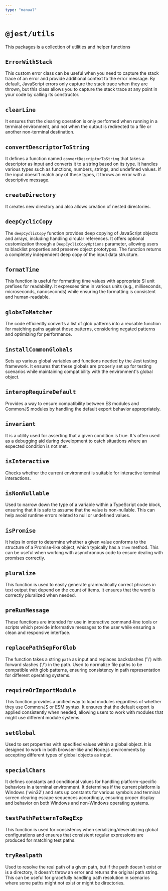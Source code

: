 ```yaml
---
type: "manual"
---
```


# `@jest/utils`

This packages is a collection of utilities and helper functions

## `ErrorWithStack`

This custom error class can be useful when you need to capture the stack trace of an error and provide additional context to the error message. By default, JavaScript errors only capture the stack trace when they are thrown, but this class allows you to capture the stack trace at any point in your code by calling its constructor.

## `clearLine`

It ensures that the clearing operation is only performed when running in a terminal environment, and not when the output is redirected to a file or another non-terminal destination.

## `convertDescriptorToString`

It defines a function named `convertDescriptorToString` that takes a descriptor as input and converts it to a string based on its type. It handles various types such as functions, numbers, strings, and undefined values. If the input doesn't match any of these types, it throws an error with a descriptive message.

## `createDirectory`

It creates new directory and also allows creation of nested directories.

## `deepCyclicCopy`

The `deepCyclicCopy` function provides deep copying of JavaScript objects and arrays, including handling circular references. It offers optional customization through a `DeepCyclicCopyOptions` parameter, allowing users to blacklist properties and preserve object prototypes. The function returns a completely independent deep copy of the input data structure.

## `formatTime`

This function is useful for formatting time values with appropriate SI unit prefixes for readability. It expresses time in various units (e.g., milliseconds, microseconds, nanoseconds) while ensuring the formatting is consistent and human-readable.

## `globsToMatcher`

The code efficiently converts a list of glob patterns into a reusable function for matching paths against those patterns, considering negated patterns and optimizing for performance.

## `installCommonGlobals`

Sets up various global variables and functions needed by the Jest testing framework. It ensures that these globals are properly set up for testing scenarios while maintaining compatibility with the environment's global object.

## `interopRequireDefault`

Provides a way to ensure compatibility between ES modules and CommonJS modules by handling the default export behavior appropriately.

## `invariant`

It is a utility used for asserting that a given condition is true. It's often used as a debugging aid during development to catch situations where an expected condition is not met.

## `isInteractive`

Checks whether the current environment is suitable for interactive terminal interactions.

## `isNonNullable`

Used to narrow down the type of a variable within a TypeScript code block, ensuring that it is safe to assume that the value is non-nullable. This can help avoid runtime errors related to null or undefined values.

## `isPromise`

It helps in order to determine whether a given value conforms to the structure of a Promise-like object, which typically has a `then` method. This can be useful when working with asynchronous code to ensure dealing with promises correctly.

## `pluralize`

This function is used to easily generate grammatically correct phrases in text output that depend on the count of items. It ensures that the word is correctly pluralized when needed.

## `preRunMessage`

These functions are intended for use in interactive command-line tools or scripts which provide informative messages to the user while ensuring a clean and responsive interface.

## `replacePathSepForGlob`

The function takes a string `path` as input and replaces backslashes ('\\') with forward slashes ('/') in the path. Used to normalize file paths to be compatible with glob patterns, ensuring consistency in path representation for different operating systems.

## `requireOrImportModule`

This function provides a unified way to load modules regardless of whether they use CommonJS or ESM syntax. It ensures that the default export is applied consistently when needed, allowing users to work with modules that might use different module systems.

## `setGlobal`

Used to set properties with specified values within a global object. It is designed to work in both browser-like and Node.js environments by accepting different types of global objects as input.

## `specialChars`

It defines constants and conditional values for handling platform-specific behaviors in a terminal environment. It determines if the current platform is Windows ('win32') and sets up constants for various symbols and terminal screen clearing escape sequences accordingly, ensuring proper display and behavior on both Windows and non-Windows operating systems.

## `testPathPatternToRegExp`

This function is used for consistency when serializing/deserializing global configurations and ensures that consistent regular expressions are produced for matching test paths.

## `tryRealpath`

Used to resolve the real path of a given path, but if the path doesn't exist or is a directory, it doesn't throw an error and returns the original path string. This can be useful for gracefully handling path resolution in scenarios where some paths might not exist or might be directories.

